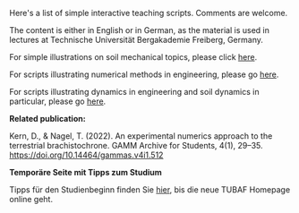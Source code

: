 Here's a list of simple interactive teaching scripts. Comments are welcome.

The content is either in English or in German, as the material is used in lectures at Technische Universität Bergakademie Freiberg, Germany. 

For simple illustrations on soil mechanical topics, please click [here](https://nagelt.github.io/Teaching_Scripts).

For scripts illustrating numerical methods in engineering, please go [here](https://nagelt.github.io/Numerical_Methods_Introduction).

For scripts illustrating dynamics in engineering and soil dynamics in particular, please go [here](https://nagelt.github.io/soil_dynamics).


**Related publication:**

Kern, D., & Nagel, T. (2022). An experimental numerics approach to the terrestrial brachistochrone. GAMM Archive for Students, 4(1), 29–35. https://doi.org/10.14464/gammas.v4i1.512

**Temporäre Seite mit Tipps zum Studium**

Tipps für den Studienbeginn finden Sie [hier](studium.md), bis die neue TUBAF Homepage online geht.
